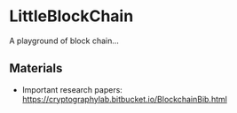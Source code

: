 # LittleBlockChain
A playground of block chain...

## Materials

+ Important research papers: https://cryptographylab.bitbucket.io/BlockchainBib.html
